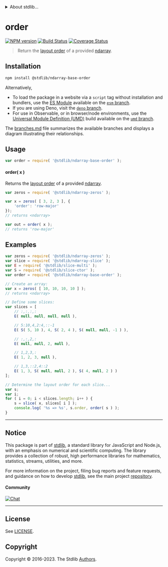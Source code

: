 <!--

@license Apache-2.0

Copyright (c) 2023 The Stdlib Authors.

Licensed under the Apache License, Version 2.0 (the "License");
you may not use this file except in compliance with the License.
You may obtain a copy of the License at

   http://www.apache.org/licenses/LICENSE-2.0

Unless required by applicable law or agreed to in writing, software
distributed under the License is distributed on an "AS IS" BASIS,
WITHOUT WARRANTIES OR CONDITIONS OF ANY KIND, either express or implied.
See the License for the specific language governing permissions and
limitations under the License.

-->


<details>
  <summary>
    About stdlib...
  </summary>
  <p>We believe in a future in which the web is a preferred environment for numerical computation. To help realize this future, we've built stdlib. stdlib is a standard library, with an emphasis on numerical and scientific computation, written in JavaScript (and C) for execution in browsers and in Node.js.</p>
  <p>The library is fully decomposable, being architected in such a way that you can swap out and mix and match APIs and functionality to cater to your exact preferences and use cases.</p>
  <p>When you use stdlib, you can be absolutely certain that you are using the most thorough, rigorous, well-written, studied, documented, tested, measured, and high-quality code out there.</p>
  <p>To join us in bringing numerical computing to the web, get started by checking us out on <a href="https://github.com/stdlib-js/stdlib">GitHub</a>, and please consider <a href="https://opencollective.com/stdlib">financially supporting stdlib</a>. We greatly appreciate your continued support!</p>
</details>

# order

[![NPM version][npm-image]][npm-url] [![Build Status][test-image]][test-url] [![Coverage Status][coverage-image]][coverage-url] <!-- [![dependencies][dependencies-image]][dependencies-url] -->

> Return the [layout order][@stdlib/ndarray/orders] of a provided [ndarray][@stdlib/ndarray/base/ctor].

<!-- Section to include introductory text. Make sure to keep an empty line after the intro `section` element and another before the `/section` close. -->

<section class="intro">

</section>

<!-- /.intro -->

<!-- Package usage documentation. -->

<section class="installation">

## Installation

```bash
npm install @stdlib/ndarray-base-order
```

Alternatively,

-   To load the package in a website via a `script` tag without installation and bundlers, use the [ES Module][es-module] available on the [`esm` branch][esm-url].
-   If you are using Deno, visit the [`deno` branch][deno-url].
-   For use in Observable, or in browser/node environments, use the [Universal Module Definition (UMD)][umd] build available on the [`umd` branch][umd-url].

The [branches.md][branches-url] file summarizes the available branches and displays a diagram illustrating their relationships.

</section>

<section class="usage">

## Usage

```javascript
var order = require( '@stdlib/ndarray-base-order' );
```

#### order( x )

Returns the [layout order][@stdlib/ndarray/orders] of a provided [ndarray][@stdlib/ndarray/base/ctor].

```javascript
var zeros = require( '@stdlib/ndarray-zeros' );

var x = zeros( [ 3, 2, 3 ], {
    'order': 'row-major'
});
// returns <ndarray>

var out = order( x );
// returns 'row-major'
```

</section>

<!-- /.usage -->

<!-- Package usage notes. Make sure to keep an empty line after the `section` element and another before the `/section` close. -->

<section class="notes">

</section>

<!-- /.notes -->

<!-- Package usage examples. -->

<section class="examples">

## Examples

<!-- eslint no-undef: "error" -->

<!-- eslint-disable new-cap -->

```javascript
var zeros = require( '@stdlib/ndarray-zeros' );
var slice = require( '@stdlib/ndarray-slice' );
var E = require( '@stdlib/slice-multi' );
var S = require( '@stdlib/slice-ctor' );
var order = require( '@stdlib/ndarray-base-order' );

// Create an array:
var x = zeros( [ 10, 10, 10, 10 ] );
// returns <ndarray>

// Define some slices:
var slices = [
    // :,:,:,:
    E( null, null, null, null ),

    // 5:10,4,2:4,::-1
    E( S( 5, 10 ), 4, S( 2, 4 ), S( null, null, -1 ) ),

    // :,:,2,:
    E( null, null, 2, null ),

    // 1,2,3,:
    E( 1, 2, 3, null ),

    // 1,3,::2,4::2
    E( 1, 3, S( null, null, 2 ), S( 4, null, 2 ) )
];

// Determine the layout order for each slice...
var s;
var i;
for ( i = 0; i < slices.length; i++ ) {
    s = slice( x, slices[ i ] );
    console.log( '%s => %s', s.order, order( s ) );
}
```

</section>

<!-- /.examples -->

<!-- Section to include cited references. If references are included, add a horizontal rule *before* the section. Make sure to keep an empty line after the `section` element and another before the `/section` close. -->

<section class="references">

</section>

<!-- /.references -->

<!-- Section for related `stdlib` packages. Do not manually edit this section, as it is automatically populated. -->

<section class="related">

</section>

<!-- /.related -->

<!-- Section for all links. Make sure to keep an empty line after the `section` element and another before the `/section` close. -->


<section class="main-repo" >

* * *

## Notice

This package is part of [stdlib][stdlib], a standard library for JavaScript and Node.js, with an emphasis on numerical and scientific computing. The library provides a collection of robust, high performance libraries for mathematics, statistics, streams, utilities, and more.

For more information on the project, filing bug reports and feature requests, and guidance on how to develop [stdlib][stdlib], see the main project [repository][stdlib].

#### Community

[![Chat][chat-image]][chat-url]

---

## License

See [LICENSE][stdlib-license].


## Copyright

Copyright &copy; 2016-2023. The Stdlib [Authors][stdlib-authors].

</section>

<!-- /.stdlib -->

<!-- Section for all links. Make sure to keep an empty line after the `section` element and another before the `/section` close. -->

<section class="links">

[npm-image]: http://img.shields.io/npm/v/@stdlib/ndarray-base-order.svg
[npm-url]: https://npmjs.org/package/@stdlib/ndarray-base-order

[test-image]: https://github.com/stdlib-js/ndarray-base-order/actions/workflows/test.yml/badge.svg?branch=main
[test-url]: https://github.com/stdlib-js/ndarray-base-order/actions/workflows/test.yml?query=branch:main

[coverage-image]: https://img.shields.io/codecov/c/github/stdlib-js/ndarray-base-order/main.svg
[coverage-url]: https://codecov.io/github/stdlib-js/ndarray-base-order?branch=main

<!--

[dependencies-image]: https://img.shields.io/david/stdlib-js/ndarray-base-order.svg
[dependencies-url]: https://david-dm.org/stdlib-js/ndarray-base-order/main

-->

[chat-image]: https://img.shields.io/gitter/room/stdlib-js/stdlib.svg
[chat-url]: https://app.gitter.im/#/room/#stdlib-js_stdlib:gitter.im

[stdlib]: https://github.com/stdlib-js/stdlib

[stdlib-authors]: https://github.com/stdlib-js/stdlib/graphs/contributors

[umd]: https://github.com/umdjs/umd
[es-module]: https://developer.mozilla.org/en-US/docs/Web/JavaScript/Guide/Modules

[deno-url]: https://github.com/stdlib-js/ndarray-base-order/tree/deno
[umd-url]: https://github.com/stdlib-js/ndarray-base-order/tree/umd
[esm-url]: https://github.com/stdlib-js/ndarray-base-order/tree/esm
[branches-url]: https://github.com/stdlib-js/ndarray-base-order/blob/main/branches.md

[stdlib-license]: https://raw.githubusercontent.com/stdlib-js/ndarray-base-order/main/LICENSE

[@stdlib/ndarray/base/ctor]: https://github.com/stdlib-js/stdlib

[@stdlib/ndarray/orders]: https://github.com/stdlib-js/stdlib

</section>

<!-- /.links -->
